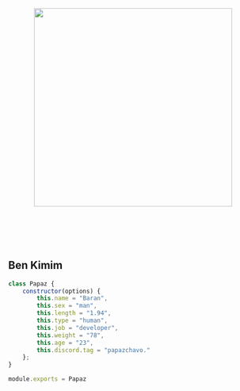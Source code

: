<h2 align="center">
 <a href="https://discord.com/users/770067487097749534"><img  width="400px" src="https://lanyard.kyrie25.me/api/770067487097749534?decoration=true&hideBadges=true&useDisplayName=true&animationDuration=2s&waveColor=3256a8&imgStyle=square&imgBorderRadius=16px&bg=DD272700&idleMessage=Developing.."></a>
<br> </br>
 </h2>
<p align="center">
  <br> </br>

<h2>Ben Kimim</h2>



```js
class Papaz {
    constructor(options) {
        this.name = "Baran",
        this.sex = "man",
        this.length = "1.94",
        this.type = "human",
        this.job = "developer",
        this.weight = "78",
        this.age = "23",
        this.discord.tag = "papazchavo."
    };
}

module.exports = Papaz
```
